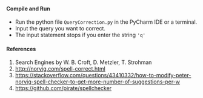 #### Compile and Run

- Run the python file `QueryCorrection.py` in the PyCharm IDE or a terminal.
- Input the query you want to correct.
- The input statement stops if you enter the string `'q'`


#### References
1. Search Engines by W. B. Croft, D. Metzler, T. Strohman
2. http://norvig.com/spell-correct.html
3. https://stackoverflow.com/questions/43410332/how-to-modify-peter-norvig-spell-checker-to-get-more-number-of-suggestions-per-w
4. https://github.com/pirate/spellchecker
